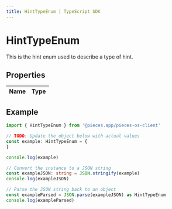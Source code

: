 ```yaml
---
title: HintTypeEnum | TypeScript SDK
---
```



# HintTypeEnum

This is the hint enum used to describe a type of hint.

## Properties

Name | Type
------------ | -------------

## Example

```typescript
import { HintTypeEnum } from '@pieces.app/pieces-os-client'

// TODO: Update the object below with actual values
const example: HintTypeEnum = {
}

console.log(example)

// Convert the instance to a JSON string
const exampleJSON: string = JSON.stringify(example)
console.log(exampleJSON)

// Parse the JSON string back to an object
const exampleParsed = JSON.parse(exampleJSON) as HintTypeEnum
console.log(exampleParsed)
```


